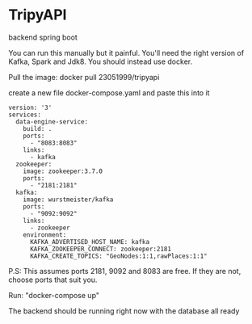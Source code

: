 # TripyAPI
backend spring boot 

You can run this manually but it painful. You'll need the right version of Kafka, Spark and Jdk8.
You should instead use docker. 

Pull the image:
docker pull 23051999/tripyapi

create a new file docker-compose.yaml and paste this into it

```
version: '3'
services:
  data-engine-service:
    build: .
    ports:
      - "8083:8083"
    links:
      - kafka
  zookeeper:
    image: zookeeper:3.7.0
    ports:
      - "2181:2181"
  kafka:
    image: wurstmeister/kafka
    ports:
      - "9092:9092"
    links:
      - zookeeper
    environment:
      KAFKA_ADVERTISED_HOST_NAME: kafka
      KAFKA_ZOOKEEPER_CONNECT: zookeeper:2181
      KAFKA_CREATE_TOPICS: "GeoNodes:1:1,rawPlaces:1:1"
```

P.S: This assumes ports 2181, 9092 and 8083 are free. If they are not, choose ports that suit you.

Run: "docker-compose up"

The backend should be running right now with the database all ready
